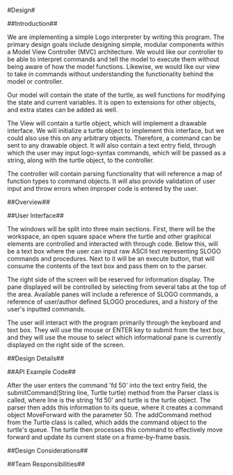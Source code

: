 #Design#

##Introduction##

We are implementing a simple Logo interpreter by writing this program. The primary design goals include designing simple, modular components within a Model View Controller (MVC) architecture. We would like our controller to be able to interpret commands and tell the model to execute them without being aware of how the model functions. Likewise, we would like our view to take in commands without understanding the functionality behind the model or controller. 

Our model will contain the state of the turtle, as well functions for modifying the state and current variables. It is open to extensions for other objects, and extra states can be added as well. 

The View will contain a turtle object, which will implement a drawable interface. We will initialize a turtle object to implement this interface, but we could also use this on any arbitrary objects. Therefore, a command can be sent to any drawable object. It will also contain a text entry field, through which the user may input logo-syntax commands, which will be passed as a string, along with the turtle object, to the controller.

The controller will contain parsing functionality that will reference a map of function types to command objects. It will also provide validation of user input and throw errors when improper code is entered by the user.  

##Overview##

##User Interface##

The windows will be split into three main sections. First, there will be the workspace, an open square space where the turtle and other graphical elements are controlled and interacted with through code. Below this, will be a text box where the user can input raw ASCII text representing SLOGO commands and procedures. Next to it will be an execute button, that will consume the contents of the text box and pass them on to the parser.

The right side of the screen will be reserved for information display. The pane displayed will be controlled by selecting from several tabs at the top of the area. Available panes will include a reference of SLOGO commands, a reference of user/author defined SLOGO procedures, and a history of the user's inputted commands. 

The user will interact with the program primarily through the keyboard and text box. They will use the mouse or ENTER key to submit from the text box, and they will use the mouse to select which informational pane is currently displayed on the right side of the screen. 


##Design Details##

##API Example Code##

After the user enters the command 'fd 50' into the text entry field, the submitCommand(String line, Turtle turtle) method from the Parser class is called, where line is the string 'fd 50' and turtle is the turtle object. The parser then adds this information to its queue, where it creates a command object MoveForward with the parameter 50. The addCommand method from the Turtle class is called, which adds the command object to the turtle's queue. The turtle then processes this command to effectively move forward and update its current state on a frame-by-frame basis.

##Design Considerations##

##Team Responsibilities##
